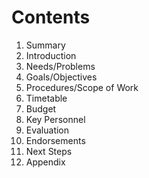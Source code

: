 # Contents

1. Summary
2. Introduction
3. Needs/Problems
4. Goals/Objectives
5. Procedures/Scope of Work
6. Timetable
7. Budget
8. Key Personnel
9. Evaluation
10. Endorsements
11. Next Steps
12. Appendix